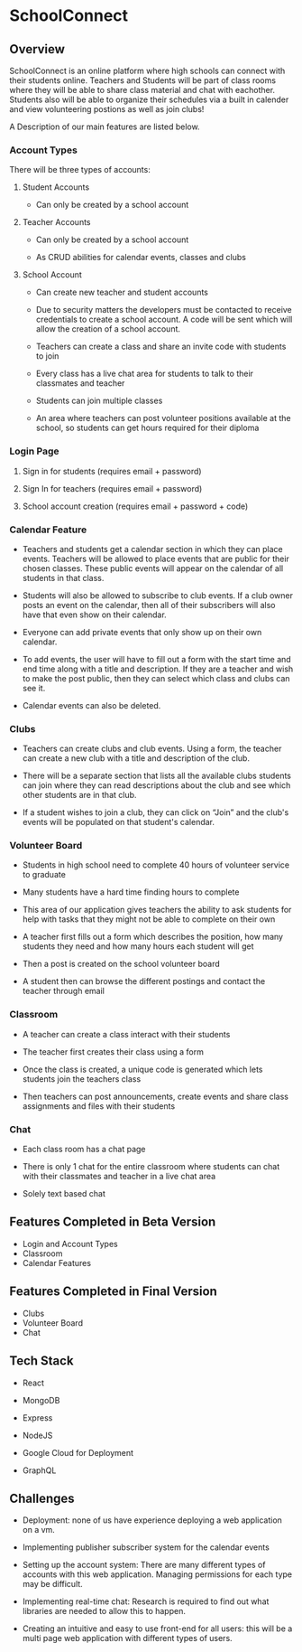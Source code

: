 # SchoolConnect
## Overview
SchoolConnect is an online platform where high schools can connect with their students online. Teachers and Students will be part of class rooms where they will be able to share class material and chat with eachother. Students also will be able to organize their schedules via a built in calender and view volunteering postions as well as join clubs!

A Description of our main features are listed below.

### Account Types
There will be three types of accounts:
    

1.  Student Accounts
    

	-   Can only be created by a school account
    

2.  Teacher Accounts
    

	-   Can only be created by a school account
    
	-   As CRUD abilities for calendar events, classes and clubs
    

3.  School Account
    

	-   Can create new teacher and student accounts
    
	-   Due to security matters the developers must be contacted to receive credentials to create a school account. A code will be sent which will allow the creation of a school account.
    

	-   Teachers can create a class and share an invite code with students to join
    
	-   Every class has a live chat area for students to talk to their classmates and teacher
    
	-   Students can join multiple classes
    
	-   An area where teachers can post volunteer positions available at the school, so students can get hours required for their diploma
    

### Login Page
    
1.  Sign in for students (requires email + password)
    
2.  Sign In for teachers (requires email + password)
    
3.  School account creation (requires email + password + code)
    

### Calendar Feature

-   Teachers and students get a calendar section in which they can place events. Teachers will be allowed to place events that are public for their chosen classes. These public events will appear on the calendar of all students in that class.
    
-   Students will also be allowed to subscribe to club events. If a club owner posts an event on the calendar, then all of their subscribers will also have that even show on their calendar.
    
-   Everyone can add private events that only show up on their own calendar.
    
-   To add events, the user will have to fill out a form with the start time and end time along with a title and description. If they are a teacher and wish to make the post public, then they can select which class and clubs can see it.
    
-   Calendar events can also be deleted.
    

### Clubs

-   Teachers can create clubs and club events. Using a form, the teacher can create a new club with a title and description of the club.
    
-   There will be a separate section that lists all the available clubs students can join where they can read descriptions about the club and see which other students are in that club.
    
-   If a student wishes to join a club, they can click on “Join” and the club's events will be populated on that student's calendar.
    

### Volunteer Board

-   Students in high school need to complete 40 hours of volunteer service to graduate
    
-   Many students have a hard time finding hours to complete
    
-   This area of our application gives teachers the ability to ask students for help with tasks that they might not be able to complete on their own
    
-   A teacher first fills out a form which describes the position, how many students they need and how many hours each student will get
    
-   Then a post is created on the school volunteer board
    
-   A student then can browse the different postings and contact the teacher through email
    

### Classroom

-   A teacher can create a class interact with their students
    
-   The teacher first creates their class using a form
    
-   Once the class is created, a unique code is generated which lets students join the teachers class
    
-   Then teachers can post announcements, create events and share class assignments and files with their students
    

### Chat

-   Each class room has a chat page
    

-   There is only 1 chat for the entire classroom where students can chat with their classmates and teacher in a live chat area
    
-   Solely text based chat
    
## Features Completed in Beta Version
- Login and Account Types
- Classroom
- Calendar Features
## Features Completed in Final Version
- Clubs
- Volunteer Board
- Chat
## Tech Stack

-   React
    
-   MongoDB
    
-   Express
    
-   NodeJS
    
-   Google Cloud for Deployment
    
-   GraphQL
    

  

## Challenges

-   Deployment: none of us have experience deploying a web application on a vm.
    
-   Implementing publisher subscriber system for the calendar events
    
-   Setting up the account system: There are many different types of accounts with this web application. Managing permissions for each type may be difficult.
    
-   Implementing real-time chat: Research is required to find out what libraries are needed to allow this to happen.
    
-   Creating an intuitive and easy to use front-end for all users: this will be a multi page web application with different types of users.
